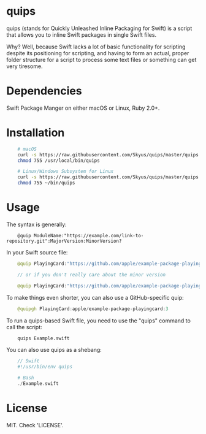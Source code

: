 # quips
quips (stands for Quickly Unleashed Inline Packaging for Swift) is a script that allows you to inline Swift packages in single Swift files.

Why? Well, because Swift lacks a lot of basic functionality for scripting despite its positioning for scripting, and having to form an actual, proper folder structure for a script to process some text files or something can get very tiresome.

# Dependencies
Swift Package Manger on either macOS or Linux, Ruby 2.0+.

# Installation
```bash
    # macOS
    curl -s https://raw.githubusercontent.com/Skyus/quips/master/quips.rb > /usr/local/bin/quips
    chmod 755 /usr/local/bin/quips

    # Linux/Windows Subsystem for Linux
    curl -s https://raw.githubusercontent.com/Skyus/quips/master/quips.rb > ~/bin/quips
    chmod 755 ~/bin/quips
```

# Usage
The syntax is generally:
```
    @quip ModuleName:"https://example.com/link-to-repository.git":MajorVersion:MinorVersion?
```

In your Swift source file:

```swift
    @quip PlayingCard:"https://github.com/apple/example-package-playingcard.git":3:0

    // or if you don't really care about the minor version

    @quip PlayingCard:"https://github.com/apple/example-package-playingcard.git":3
```

To make things even shorter, you can also use a GitHub-specific quip:

```swift
    @quipgh PlayingCard:apple/example-package-playingcard:3
```

To run a quips-based Swift file, you need to use the "quips" command to call the script:

```bash
    quips Example.swift
```

You can also use quips as a shebang:

```php
    // Swift
    #!/usr/bin/env quips

    # Bash
    ./Example.swift
```

# License
MIT. Check 'LICENSE'.